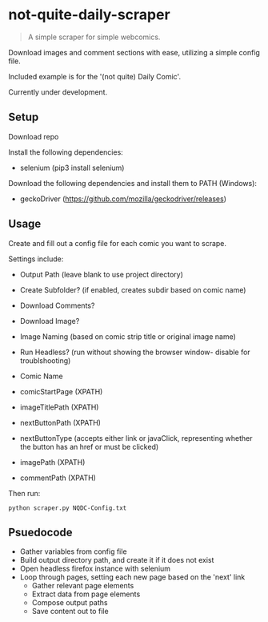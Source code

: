 # not-quite-daily-scraper
>A simple scraper for simple webcomics. 

Download images and comment sections with ease, utilizing a simple config file.

Included example is for the '(not quite) Daily Comic'.

Currently under development.

## Setup

Download repo

Install the following dependencies:
* selenium (pip3 install selenium)
 
Download the following dependencies and install them to PATH (Windows):
* geckoDriver (https://github.com/mozilla/geckodriver/releases)
 
## Usage
Create and fill out a config file for each comic you want to scrape.

Settings include:
* Output Path (leave blank to use project directory)
* Create Subfolder? (if enabled, creates subdir based on comic name)
* Download Comments?
* Download Image?
* Image Naming (based on comic strip title or original image name)
* Run Headless? (run without showing the browser window- disable for troublshooting)

* Comic Name
* comicStartPage (XPATH)
* imageTitlePath (XPATH)
* nextButtonPath (XPATH)
* nextButtonType (accepts either link or javaClick, representing whether the button has an href or must be clicked)
* imagePath (XPATH)
* commentPath (XPATH)

Then run:

```
python scraper.py NQDC-Config.txt
```
 
## Psuedocode

* Gather variables from config file
* Build output directory path, and create it if it does not exist
* Open headless firefox instance with selenium
* Loop through pages, setting each new page based on the 'next' link
    * Gather relevant page elements
    * Extract data from page elements
    * Compose output paths
    * Save content out to file